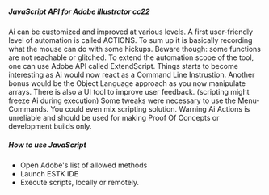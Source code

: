 ##### JavaScript API for Adobe illustrator cc22
Ai can be customized and improved at various levels. A first user-friendly level of automation is called ACTIONS. To sum up it is basically recording what the mouse can do with some hickups.
Beware though: some functions are not reachable or glitched. To extend the automation scope of the tool, one can use Adobe API called ExtendScript.
Things starts to become interesting as Ai would now react as a Command Line Instrustion. Another bonus would be the Object Language approach as you now manipulate arrays.
There is also a UI tool to improve user feedback. (scripting might freeze Ai during execution)
Some tweaks were necessary to use the Menu-Commands. You could even mix scripting solution.
Warning Ai Actions is unreliable and should be used for making Proof Of Concepts or development builds only.

##### How to use JavaScript
* Open Adobe's list of allowed methods
* Launch ESTK IDE
* Execute scripts, locally or remotely.